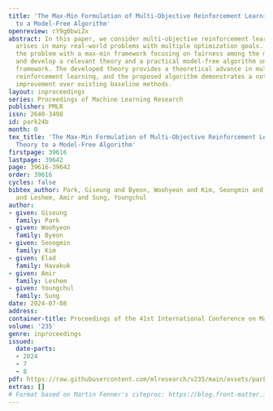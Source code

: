 ```yaml
---
title: 'The Max-Min Formulation of Multi-Objective Reinforcement Learning: From Theory
  to a Model-Free Algorithm'
openreview: cY9g0bwiZx
abstract: In this paper, we consider multi-objective reinforcement learning, which
  arises in many real-world problems with multiple optimization goals. We approach
  the problem with a max-min framework focusing on fairness among the multiple goals
  and develop a relevant theory and a practical model-free algorithm under the max-min
  framework. The developed theory provides a theoretical advance in multi-objective
  reinforcement learning, and the proposed algorithm demonstrates a notable performance
  improvement over existing baseline methods.
layout: inproceedings
series: Proceedings of Machine Learning Research
publisher: PMLR
issn: 2640-3498
id: park24b
month: 0
tex_title: 'The Max-Min Formulation of Multi-Objective Reinforcement Learning: From
  Theory to a Model-Free Algorithm'
firstpage: 39616
lastpage: 39642
page: 39616-39642
order: 39616
cycles: false
bibtex_author: Park, Giseung and Byeon, Woohyeon and Kim, Seongmin and Havakuk, Elad
  and Leshem, Amir and Sung, Youngchul
author:
- given: Giseung
  family: Park
- given: Woohyeon
  family: Byeon
- given: Seongmin
  family: Kim
- given: Elad
  family: Havakuk
- given: Amir
  family: Leshem
- given: Youngchul
  family: Sung
date: 2024-07-08
address:
container-title: Proceedings of the 41st International Conference on Machine Learning
volume: '235'
genre: inproceedings
issued:
  date-parts:
  - 2024
  - 7
  - 8
pdf: https://raw.githubusercontent.com/mlresearch/v235/main/assets/park24b/park24b.pdf
extras: []
# Format based on Martin Fenner's citeproc: https://blog.front-matter.io/posts/citeproc-yaml-for-bibliographies/
---
```

